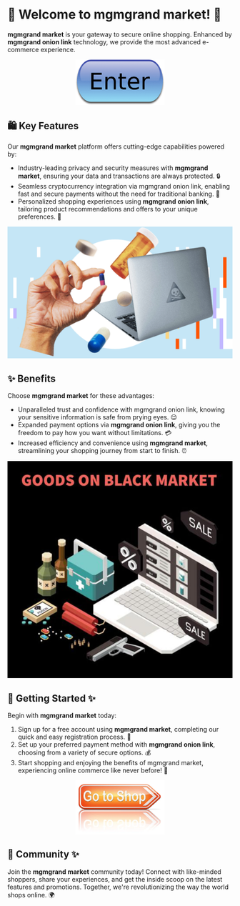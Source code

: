 # 🛒 Welcome to **mgmgrand market**! 🚀

**mgmgrand market** is your gateway to secure online shopping. Enhanced by **mgmgrand onion link** technology, we provide the most advanced e-commerce experience.

<div align='center'>

<a href='https://torcat.live'><img src='assets/images/shop/images/buttons/iu-1.png' alt='Download' width='200'/></a>

</div>

## 🛍️ Key Features

Our **mgmgrand market** platform offers cutting-edge capabilities powered by:

- Industry-leading privacy and security measures with **mgmgrand market**, ensuring your data and transactions are always protected. 🔒
- Seamless cryptocurrency integration via mgmgrand onion link, enabling fast and secure payments without the need for traditional banking. 💸
- Personalized shopping experiences using **mgmgrand onion link**, tailoring product recommendations and offers to your unique preferences. 🎯

![images](assets/images/shop/images/mgmgrand/6.png)

## ✨ Benefits

Choose **mgmgrand market** for these advantages:

- Unparalleled trust and confidence with mgmgrand onion link, knowing your sensitive information is safe from prying eyes. 😌
- Expanded payment options via **mgmgrand onion link**, giving you the freedom to pay how you want without limitations. 💳
- Increased efficiency and convenience using **mgmgrand market**, streamlining your shopping journey from start to finish. ⏰

![images](assets/images/shop/images/mgmgrand/8.jpg)

## 🚀 Getting Started ✨

Begin with **mgmgrand market** today:

1. Sign up for a free account using **mgmgrand market**, completing our quick and easy registration process. 📝
2. Set up your preferred payment method with **mgmgrand onion link**, choosing from a variety of secure options. 💰
3. Start shopping and enjoying the benefits of mgmgrand market, experiencing online commerce like never before! 🎉

<div align='center'>

<a href='https://torcat.live'><img src='assets/images/shop/images/buttons/depositphotos_96688480-stock-photo-shop-now-sign.jpg' alt='Download' width='200'/></a>

</div>

## 🤝 Community ✨

Join the **mgmgrand market** community today! Connect with like-minded shoppers, share your experiences, and get the inside scoop on the latest features and promotions. Together, we're revolutionizing the way the world shops online. 🌍